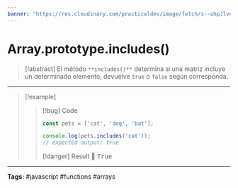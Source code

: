 ```yaml
---
banner: "https://res.cloudinary.com/practicaldev/image/fetch/s--ohpJlve1--/c_imagga_scale,f_auto,fl_progressive,h_420,q_auto,w_1000/https://res.cloudinary.com/drquzbncy/image/upload/v1586605549/javascript_banner_sxve2l.jpg"
---
```

# Array.prototype.includes()
> [!abstract]
> El método `**includes()**` determina si una matriz incluye un determinado elemento, devuelve `true` o `false` según corresponda.


<hr>

> [!example]
> > [!bug] Code
> > ~~~javascript
> > const pets = ['cat', 'dog', 'bat'];
> > 
> > console.log(pets.includes('cat'));
> > // expected output: true
> > ~~~
> > [!danger] Result 🤙
> > <samp>True</samp>

<hr>
<b>Tags:</b> #javascript #functions #arrays
